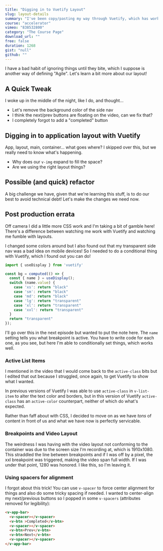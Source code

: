 ```yaml
---
title: "Digging in to Vuetify Layout"
slug: layout-details
summary: "I've been copy/pasting my way through Vuetify, which has worked for me over the years, but I think it's a good idea to understand the layout more."
course: "accelerator"
vimeo: "838532800"
category: "The Course Page"
download_url: ""
free: false
duration: 1268
gist: "null"
github: ""
---
```


I have a bad habit of ignoring things until they bite, which I suppose is another way of defining "Agile". Let's learn a bit more about our layout!

## A Quick Tweak
I woke up in the middle of the night, like I do, and thought...

 - Let's remove the background color of the side nav
 - I think the next/prev buttons are floating on the video, can we fix that?
 - I completely forgot to add a "completed" button

## Digging in to application layout with Vuetify
App, layout, main, container... what goes where? I skipped over this, but we really need to know what's happening.

 - Why does our `v-img` expand to fill the space?
 - Are we using the right layout things?

## Possible (and quick) refactor
A big challenge we have, given that we're learning this stuff, is to do our best to avoid technical debt! Let's make the changes we need now.

## Post production errata
Off camera I did a little more CSS work and I'm taking a bit of gamble here! There's a difference between watching me work with Vuetify and watching me fumble with layouts. 

I changed some colors around but I also found out that my transparent side nav was a bad idea on mobile devices! So I needed to do a conditional thing with Vuetify, which I found out you can do!

```js
import { useDisplay } from 'vuetify'

const bg = computed(() => {
  const { name } = useDisplay();
  switch (name.value) {
    case 'xs': return "black"
    case 'sm': return "black"
    case 'md': return "black"
    case 'lg': return "transparent"
    case 'xl': return "transparent"
    case 'xxl': return "transparent"
  }
  return "transparent"
});
```

I'll go over this in the next episode but wanted to put the note here. The `name` setting tells you what breakpoint is active. You have to write code for each one, as you see, but here I'm able to conditionally set things, which works well.

### Active List Items
I mentioned in the video that I would come back to the `active-class` bits but I edited that out because I struggled, once again, to get Vuetify to show what I wanted.

In previous versions of Vuetify I was able to use `active-class` in `v-list-item` to alter the text color and borders, but in this version of Vuetify `active-class` has an `active-color` counterpart, neither of which do what's expected.

Rather than faff about with CSS, I decided to move on as we have *tons* of content in front of us and what we have now is perfectly servicable.

### Breakpoints and Video Layout
The weirdness I was having with the video layout not conforming to the container was due to the screen size I'm recording at, which is 1910x1080. This straddled the line between breakpoints and if I was off by a pixel, the xxl breakpoint was triggered, making the video span full width. If I was under that point, 1280 was honored. I like this, so I'm leaving it.

### Using spacers for alignment
I forgot about this trick! You can use `v-spacer` to force center alignment for things and also do some tricky spacing if needed. I wanted to center-align my next/previous buttons so I popped in some `v-spacers` (attributes removed for legibility):

```html
<v-app-bar>
  <v-spacer></v-spacer>
  <v-btn >Completed</v-btn>
  <v-spacer></v-spacer>
  <v-btn>Prev</v-btn>
  <v-btn>Next</v-btn>
  <v-spacer></v-spacer>
</v-app-bar>
```
